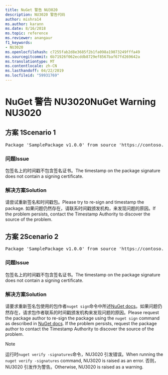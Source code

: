 ```yaml
---
title: NuGet 警告 NU3020
description: NU3020 警告代码
author: mishra14
ms.author: karann
ms.date: 8/16/2018
ms.topic: reference
ms.reviewer: anangaur
f1_keywords:
- NU3020
ms.openlocfilehash: c7255fab2d8e3685f2b1fa098a19073249fffa49
ms.sourcegitcommit: 6b71926f062ecddb8729ef8567baf67fd269642a
ms.translationtype: MT
ms.contentlocale: zh-CN
ms.lasthandoff: 04/22/2019
ms.locfileid: "59931769"
---
```

# <a name="nuget-warning-nu3020"></a><span data-ttu-id="b9cea-103">NuGet 警告 NU3020</span><span class="sxs-lookup"><span data-stu-id="b9cea-103">NuGet Warning NU3020</span></span>

## <a name="scenario-1"></a><span data-ttu-id="b9cea-104">方案 1</span><span class="sxs-lookup"><span data-stu-id="b9cea-104">Scenario 1</span></span>

<pre>Package 'SamplePackage v1.0.0' from source 'https://contoso.com/index.json': The timestamp does not have a signing certificate.</pre>

### <a name="issue"></a><span data-ttu-id="b9cea-105">问题</span><span class="sxs-lookup"><span data-stu-id="b9cea-105">Issue</span></span>

<span data-ttu-id="b9cea-106">包签名上的时间戳不包含签名证书。</span><span class="sxs-lookup"><span data-stu-id="b9cea-106">The timestamp on the package signature does not contain a signing certificate.</span></span>


### <a name="solution"></a><span data-ttu-id="b9cea-107">解决方案</span><span class="sxs-lookup"><span data-stu-id="b9cea-107">Solution</span></span>

<span data-ttu-id="b9cea-108">请尝试重新签名和时间戳包。</span><span class="sxs-lookup"><span data-stu-id="b9cea-108">Please try to re-sign and timestamp the package.</span></span> <span data-ttu-id="b9cea-109">如果问题仍然存在，请联系时间戳颁发机构，来发现问题的原因。</span><span class="sxs-lookup"><span data-stu-id="b9cea-109">If the problem persists, contact the Timestamp Authority to discover the source of the problem.</span></span>



## <a name="scenario-2"></a><span data-ttu-id="b9cea-110">方案 2</span><span class="sxs-lookup"><span data-stu-id="b9cea-110">Scenario 2</span></span>

<pre>Package 'SamplePackage v1.0.0' from source 'https://contoso.com/index.json': The primary signature's timestamp does not have a signing certificate.</pre>

### <a name="issue"></a><span data-ttu-id="b9cea-111">问题</span><span class="sxs-lookup"><span data-stu-id="b9cea-111">Issue</span></span>

<span data-ttu-id="b9cea-112">包签名上的时间戳不包含签名证书。</span><span class="sxs-lookup"><span data-stu-id="b9cea-112">The timestamp on the package signature does not contain a signing certificate.</span></span>


### <a name="solution"></a><span data-ttu-id="b9cea-113">解决方案</span><span class="sxs-lookup"><span data-stu-id="b9cea-113">Solution</span></span>

<span data-ttu-id="b9cea-114">请要求重新签名包使用的包作者`nuget sign`命令中所述[NuGet docs](https://docs.microsoft.com/en-us/nuget/create-packages/sign-a-package)。如果问题仍然存在，请求包作者联系的时间戳颁发机构来发现问题的原因。</span><span class="sxs-lookup"><span data-stu-id="b9cea-114">Please request the package author to re-sign the package using the `nuget sign` command as described in [NuGet docs](https://docs.microsoft.com/en-us/nuget/create-packages/sign-a-package). If the problem persists, request the package author to contact the Timestamp Authority to discover the source of the problem.</span></span>


> [!Note]
> <span data-ttu-id="b9cea-115">运行时`nuget verify -signatures`命令，NU3020 引发错误。</span><span class="sxs-lookup"><span data-stu-id="b9cea-115">When running the `nuget verify -signatures` command, NU3020 is raised as an error.</span></span> <span data-ttu-id="b9cea-116">否则，NU3020 引发作为警告。</span><span class="sxs-lookup"><span data-stu-id="b9cea-116">Otherwise, NU3020 is raised as a warning.</span></span>